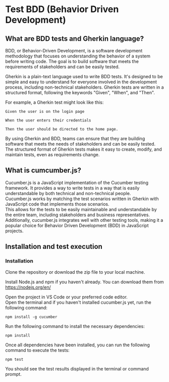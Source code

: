 # Test BDD (Behavior Driven Development)

## What are BDD tests and Gherkin language?

BDD, or Behavior-Driven Development, is a software development methodology that focuses on understanding the behavior of a system before writing code. The goal is to build software that meets the requirements of stakeholders and can be easily tested.

Gherkin is a plain-text language used to write BDD tests. It's designed to be simple and easy to understand for everyone involved in the development process, including non-technical stakeholders. Gherkin tests are written in a structured format, following the keywords "Given", "When", and "Then".

For example, a Gherkin test might look like this:

`Given the user is on the login page`

`When the user enters their credentials`

`Then the user should be directed to the home page.`

By using Gherkin and BDD, teams can ensure that they are building software that meets the needs of stakeholders and can be easily tested. The structured format of Gherkin tests makes it easy to create, modify, and maintain tests, even as requirements change.

## What is cumcumber.js?

Cucumber.js is a JavaScript implementation of the Cucumber testing framework. It provides a way to write tests in a way that is easily understandable by both technical and non-technical people.  
Cucumber.js works by matching the test scenarios written in Gherkin with JavaScript code that implements those scenarios.  
This allows for the tests to be easily maintainable and understandable by the entire team, including stakeholders and business representatives. Additionally, cucumber.js integrates well with other testing tools, making it a popular choice for Behavior Driven Development (BDD) in JavaScript projects.

## Installation and test execution

### Installation

Clone the repository or download the zip file to your local machine.

Install Node.js and npm if you haven't already. You can download them from https://nodejs.org/en/

Open the project in VS Code or your preferred code editor.  
Open the terminal and if you haven't installed cucumber.js yet, run the following command:

`npm install -g cucumber`

Run the following command to install the necessary dependencies:

`npm install`

Once all dependencies have been installed, you can run the following command to execute the tests:

`npm test  `

You should see the test results displayed in the terminal or command prompt.
